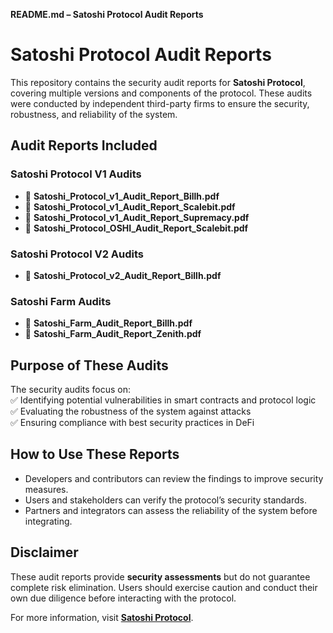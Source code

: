 **README.md – Satoshi Protocol Audit Reports**  

# **Satoshi Protocol Audit Reports**  

This repository contains the security audit reports for **Satoshi Protocol**, covering multiple versions and components of the protocol. These audits were conducted by independent third-party firms to ensure the security, robustness, and reliability of the system.  

## **Audit Reports Included**  

### **Satoshi Protocol V1 Audits**  
- 📄 **Satoshi_Protocol_v1_Audit_Report_Billh.pdf**
- 📄 **Satoshi_Protocol_v1_Audit_Report_Scalebit.pdf**
- 📄 **Satoshi_Protocol_v1_Audit_Report_Supremacy.pdf**
- 📄 **Satoshi_Protocol_OSHI_Audit_Report_Scalebit.pdf**

### **Satoshi Protocol V2 Audits**  
- 📄 **Satoshi_Protocol_v2_Audit_Report_Billh.pdf** 

### **Satoshi Farm Audits**  
- 📄 **Satoshi_Farm_Audit_Report_Billh.pdf**
- 📄 **Satoshi_Farm_Audit_Report_Zenith.pdf**

## **Purpose of These Audits**  
The security audits focus on:  
✅ Identifying potential vulnerabilities in smart contracts and protocol logic  
✅ Evaluating the robustness of the system against attacks  
✅ Ensuring compliance with best security practices in DeFi  

## **How to Use These Reports**  
- Developers and contributors can review the findings to improve security measures.  
- Users and stakeholders can verify the protocol’s security standards.  
- Partners and integrators can assess the reliability of the system before integrating.  

## **Disclaimer**  
These audit reports provide **security assessments** but do not guarantee complete risk elimination. Users should exercise caution and conduct their own due diligence before interacting with the protocol.  

For more information, visit **[Satoshi Protocol](https://satoshiprotocol.org)**.
